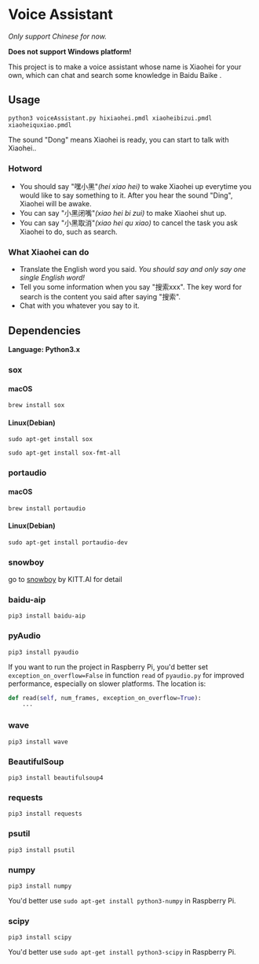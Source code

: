 # Voice Assistant

*Only support Chinese for now.*

**Does not support Windows platform!**

This project is to make a voice assistant whose name is Xiaohei for your own, which can chat and search some knowledge in Baidu Baike .

## Usage

`python3 voiceAssistant.py hixiaohei.pmdl xiaoheibizui.pmdl xiaoheiquxiao.pmdl`

The sound "Dong" means Xiaohei is ready, you can start to talk with Xiaohei.. 

### Hotword

* You should say "嘿小黑"*(hei xiao hei)* to wake Xiaohei up everytime you would like to say something to it. After you hear the sound "Ding", Xiaohei will be awake.
* You can say "小黑闭嘴"*(xiao hei bi zui)* to make Xiaohei shut up.
* You can say "小黑取消"*(xiao hei qu xiao)* to cancel the task you ask Xiaohei to do, such as search.

### What Xiaohei can do

* Translate the English word you said. *You should say and only say one single English word!*
* Tell you some information when you say "搜索xxx". The key word for search is the content you said after saying "搜索".
* Chat with you whatever you say to it.


## Dependencies

**Language: Python3.x**

### sox

#### macOS

`brew install sox`

#### Linux(Debian)

`sudo apt-get install sox`

`sudo apt-get install sox-fmt-all`

### portaudio

#### macOS

`brew install portaudio`

#### Linux(Debian)

`sudo apt-get install portaudio-dev`

### snowboy

go to [snowboy](https://github.com/Kitt-AI/snowboy) by KITT.AI for detail

### baidu-aip

`pip3 install baidu-aip`

### pyAudio

`pip3 install pyaudio`

If you want to run the project in Raspberry Pi, you'd better set `exception_on_overflow=False` in function `read` of `pyaudio.py` for improved performance, especially on slower platforms. The location is: 

```python
def read(self, num_frames, exception_on_overflow=True):
    ···
```

### wave

`pip3 install wave`

### BeautifulSoup

`pip3 install beautifulsoup4`

### requests

`pip3 install requests`

### psutil

`pip3 install psutil`

### numpy

`pip3 install numpy`

You'd better use `sudo apt-get install python3-numpy` in Raspberry Pi.

### scipy

`pip3 install scipy`

You'd better use `sudo apt-get install python3-scipy` in Raspberry Pi.